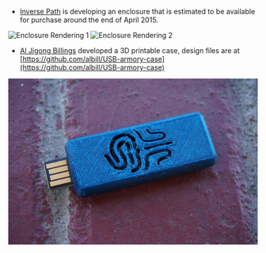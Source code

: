 * [Inverse Path](http://inversepath.com) is developing an enclosure that is estimated to be available for purchase around the end of April 2015.

![Enclosure Rendering 1](http://dev.inversepath.com/usbarmory/enclosure/1.png)
![Enclosure Rendering 2](http://dev.inversepath.com/usbarmory/enclosure/8.png)

* [Al Jigong Billings](http://makehacklearn.org/) developed a 3D printable case, design files are at [https://github.com/albill/USB-armory-case](https://github.com/albill/USB-armory-case)

![AJB case](https://raw.githubusercontent.com/albill/USB-armory-case/master/usbarmory.jpg)